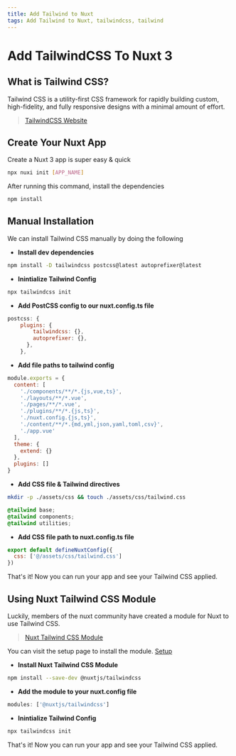 ```yaml
---
title: Add Tailwind to Nuxt
tags: Add Tailwind to Nuxt, tailwindcss, tailwind
---
```


# Add TailwindCSS To Nuxt 3

## What is Tailwind CSS?

Tailwind CSS is a utility-first CSS framework for rapidly building custom, high-fidelity, and fully responsive designs with a minimal amount of effort.

> [TailwindCSS Website](https://tailwindcss.com/)

## Create Your Nuxt App

Create a Nuxt 3 app is super easy & quick

```bash
npx nuxi init [APP_NAME]
```

After running this command, install the dependencies

```bash
npm install
```

## Manual Installation

We can install Tailwind CSS manually by doing the following

- **Install dev dependencies**

```bash
npm install -D tailwindcss postcss@latest autoprefixer@latest
```

- **Inintialize Tailwind Config**

```bash
npx tailwindcss init
```

- **Add PostCSS config to our nuxt.config.ts file**

```js
postcss: {
    plugins: {
        tailwindcss: {},
        autoprefixer: {},
      },
    },
```

- **Add file paths to tailwind config**

```js
module.exports = {
  content: [
    './components/**/*.{js,vue,ts}',
    './layouts/**/*.vue',
    './pages/**/*.vue',
    './plugins/**/*.{js,ts}',
    './nuxt.config.{js,ts}',
    './content/**/*.{md,yml,json,yaml,toml,csv}',
    './app.vue'
  ],
  theme: {
    extend: {}
  },
  plugins: []
}
```

- **Add CSS file & Tailwind directives**

```bash
mkdir -p ./assets/css && touch ./assets/css/tailwind.css
```

```css
@tailwind base;
@tailwind components;
@tailwind utilities;
```

- **Add CSS file path to nuxt.config.ts file**

```js
export default defineNuxtConfig({
  css: ['@/assets/css/tailwind.css']
})
```

That's it! Now you can run your app and see your Tailwind CSS applied.

## Using Nuxt Tailwind CSS Module

Luckily, members of the nuxt community have created a module for Nuxt to use Tailwind CSS.

> [Nuxt Tailwind CSS Module](https://tailwindcss.nuxtjs.org/)

You can visit the setup page to install the module. [Setup](https://tailwindcss.nuxtjs.org/setup)

- **Install Nuxt Tailwind CSS Module**

```bash
npm install --save-dev @nuxtjs/tailwindcss
```

- **Add the module to your nuxt.config file**

```js
modules: ['@nuxtjs/tailwindcss']
```

- **Inintialize Tailwind Config**

```bash
npx tailwindcss init
```

That's it! Now you can run your app and see your Tailwind CSS applied.

<br/>

